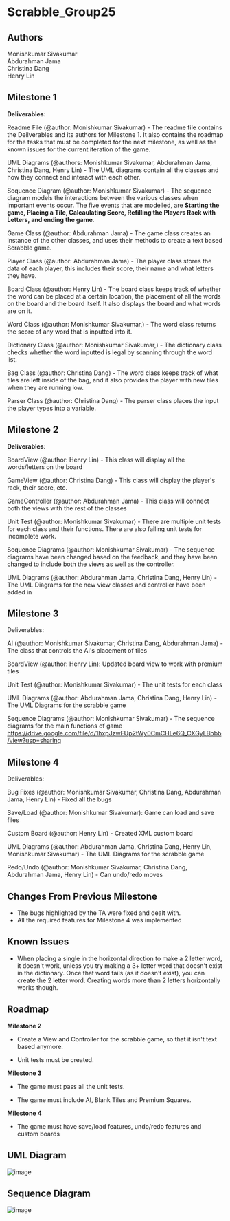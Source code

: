 # Scrabble_Group25
## Authors
Monishkumar Sivakumar <br />
Abdurahman Jama <br />
Christina Dang <br />
Henry Lin <br />

## Milestone 1
**Deliverables:**

Readme File (@author: Monishkumar Sivakumar) - The readme file contains the Deilverables and its authors for Milestone 1. It also contains the roadmap for the tasks that must be completed for the next milestone, as well as the known issues for the current iteration of the game.

UML Diagrams (@authors: Monishkumar Sivakumar, Abdurahman Jama, Christina Dang, Henry Lin) - The UML diagrams contain all the classes and how they connect and interact with each other.

Sequence Diagram (@author: Monishkumar Sivakumar) - The sequence diagram models the interactions between the various classes when important events occur. The five events that are modelled, are **Starting the game, Placing a Tile, Calcaulating Score, Refilling the Players Rack with Letters, and ending the game**.

Game Class (@author: Abdurahman Jama) - The game class creates an instance of the other classes, and uses their methods to create a text based Scrabble game.

Player Class (@author: Abdurahman Jama) - The player class stores the data of each player, this includes their score, their name and what letters they have.

Board Class (@author: Henry Lin) - The board class keeps track of whether the word can be placed at a certain location, the placement of all the words on the board and the board itself. It also displays the board and what words are on it.

Word Class (@author: Monishkumar Sivakumar,) - The word class returns the score of any word that is inputted into it.

Dictionary Class (@author: Monishkumar Sivakumar,) - The dictionary class checks whether the word inputted is legal by scanning through the word list.

Bag Class (@author: Christina Dang) - The word class keeps track of what tiles are left inside of the bag, and it also provides the player with new tiles when they are running low.

Parser Class (@author: Christina Dang) - The parser class places the input the player types into a variable.

## Milestone 2
**Deliverables:**

BoardView (@author: Henry Lin) - This class will display all the words/letters on the board

GameView (@author: Christina Dang) - This class will display the player's rack, their score, etc.

GameController (@author: Abdurahman Jama) - This class will connect both the views with the rest of the classes

Unit Test (@author: Monishkumar Sivakumar) - There are multiple unit tests for each class and their functions. There are also failing unit tests for incomplete work.

Sequence Diagrams (@author: Monishkumar Sivakumar) - The sequence diagrams have been changed based on the feedback, and they have been changed to include both the views as well as the controller.

UML Diagrams (@author: Abdurahman Jama, Christina Dang, Henry Lin) - The UML Diagrams for the new view classes and controller have been added in

## Milestone 3
Deliverables:

AI (@author: Monishkumar Sivakumar, Christina Dang, Abdurahman Jama) - The class that controls the AI's placement of tiles

BoardView (@author: Henry Lin): Updated board view to work with premium tiles

Unit Test (@author: Monishkumar Sivakumar) - The unit tests for each class

UML Diagrams (@author: Abdurahman Jama, Christina Dang, Henry Lin) - The UML Diagrams for the scrabble game

Sequence Diagrams (@author: Monishkumar Sivakumar) - The sequence diagrams for the main functions of game
https://drive.google.com/file/d/1hxpJzwFUp2tWy0CmCHLe6Q_CXGyLBbbb/view?usp=sharing

## Milestone 4
Deliverables:

Bug Fixes (@author: Monishkumar Sivakumar, Christina Dang, Abdurahman Jama, Henry Lin) - Fixed all the bugs

Save/Load (@author: Monishkumar Sivakumar):  Game can load and save files

Custom Board (@author: Henry Lin) - Created XML custom board

UML Diagrams (@author: Abdurahman Jama, Christina Dang, Henry Lin, Monishkumar Sivakumar) - The UML Diagrams for the scrabble game

Redo/Undo (@author: Monishkumar Sivakumar, Christina Dang, Abdurahman Jama, Henry Lin) - Can undo/redo moves

## Changes From Previous Milestone
- The bugs highlighted by the TA were fixed and dealt with.
- All the required features for Milestone 4 was implemented

## Known Issues
- When placing a single in the horizontal direction to make a 2 letter word, it doesn't work, unless you try making a 3+ letter word that doesn't exist in the dictionary. Once that word fails (as it doesn't exist), you can create the 2 letter word. Creating words more than 2 letters horizontally works though.

## Roadmap
**Milestone 2**
- Create a View and Controller for the scrabble game, so that it isn't text based anymore.

- Unit tests must be created.

**Milestone 3**
- The game must pass all the unit tests.

- The game must include AI, Blank Tiles and Premium Squares.

**Milestone 4**
- The game must have save/load features, undo/redo features and custom boards

## UML Diagram
![image](https://user-images.githubusercontent.com/63323924/206828886-ff8289e4-0c36-4594-a780-292c55500743.png)

## Sequence Diagram
![image](https://user-images.githubusercontent.com/63323924/206828864-c0edaae2-41df-49c7-adeb-759dd7974b7a.png)
